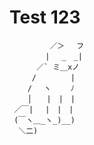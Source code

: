 # Test 123

             ／＞　 フ
            | 　_　_| 
          ／` ミ＿xノ 
         /　　　　 |
        /　 ヽ　　 ﾉ
        │　　|　|　|
     ／￣|　 |　|　|
     (￣ヽ＿_ヽ_)__)
      ＼二)
